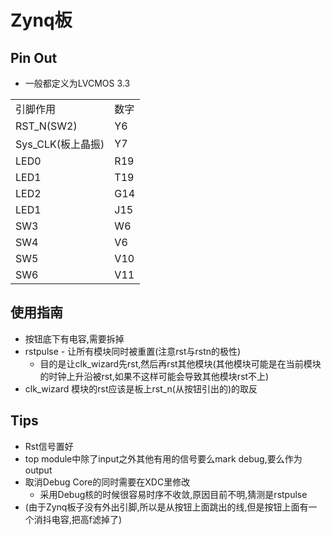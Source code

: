 # Zynq板
## Pin Out
* 一般都定义为LVCMOS 3.3

|||
|---|---|
|引脚作用|数字|
|RST_N(SW2)|Y6|
|Sys_CLK(板上晶振)|Y7|
|LED0|R19|
|LED1|T19|
|LED2|G14|
|LED1|J15|
|SW3|W6|
|SW4|V6|
|SW5|V10|
|SW6|V11|

## 使用指南
* 按钮底下有电容,需要拆掉
* rstpulse - 让所有模块同时被重置(注意rst与rstn的极性)
    * 目的是让clk_wizard先rst,然后再rst其他模块(其他模块可能是在当前模块的时钟上升沿被rst,如果不这样可能会导致其他模块rst不上)
* clk_wizard 模块的rst应该是板上rst_n(从按钮引出的)的取反

## Tips
* Rst信号置好
* top module中除了input之外其他有用的信号要么mark debug,要么作为output
* 取消Debug Core的同时需要在XDC里修改
    * 采用Debug核的时候很容易时序不收敛,原因目前不明,猜测是rstpulse
* (由于Zynq板子没有外出引脚,所以是从按钮上面跳出的线,但是按钮上面有一个消抖电容,把高f滤掉了)
